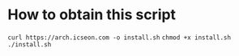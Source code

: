 # How to obtain this script
`curl https://arch.icseon.com -o install.sh`
`chmod +x install.sh`
`./install.sh`
